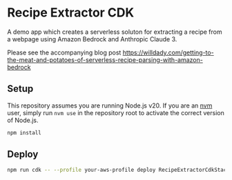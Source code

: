 # Recipe Extractor CDK

A demo app which creates a serverless soluton for extracting a recipe from a webpage using Amazon Bedrock and Anthropic Claude 3.

Please see the accompanying blog post https://willdady.com/getting-to-the-meat-and-potatoes-of-serverless-recipe-parsing-with-amazon-bedrock

## Setup

This repository assumes you are running Node.js v20.
If you are an [nvm](https://github.com/nvm-sh/nvm) user, simply run `nvm use` in the repository root to activate the correct version of Node.js.

```bash
npm install
```

## Deploy

```bash
npm run cdk -- --profile your-aws-profile deploy RecipeExtractorCdkStack
```